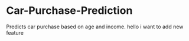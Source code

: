 # Car-Purchase-Prediction
Predicts car purchase based on age and income.
hello i want to add new feature
